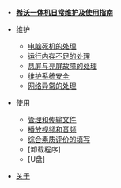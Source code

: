 - [**希沃一体机日常维护及使用指南**](/)

- 维护
  - [电脑死机的处理](./maintennance/电脑死机的处理/电脑死机的处理.md)
  - [运行内存不足的处理](./maintennance/运行内存不足的处理/运行内存不足的处理.md)
  - [息屏与亮屏故障的处理](./maintennance/息屏与亮屏故障的处理/息屏与亮屏故障的处理.md)
  - [维护系统安全](./maintennance/维护系统安全/维护系统安全.md)
  - [网络异常的处理](./maintennance/网络异常的处理/网络异常的处理.md)

- 使用
  - [管理和传输文件](./usage/管理和传输文件/管理和传输文件.md)
  - [播放视频和音频](./usage/播放视频和音频/播放视频和音频.md)
  - [综合素质评价的填写](./usage/综合素质评价的填写/综合素质评价的填写.md)
  - [卸载程序]
  - [U盘]

- [关于](./about.md)